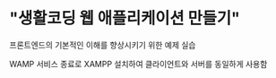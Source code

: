 # "생활코딩 웹 애플리케이션 만들기" 

프론트엔드의 기본적인 이해를 향상시키기 위한 예제 실습 

WAMP 서비스 종료로 XAMPP 설치하여 클라이언트와 서버를 동일하게 사용함

